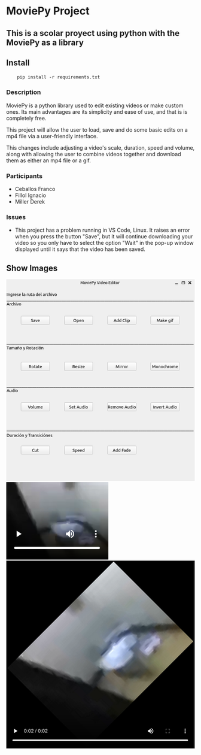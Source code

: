 # MoviePy Project
This is a scolar proyect using python with the MoviePy as a library 
---
## Install
```console
    pip install -r requirements.txt
```
### Description

MoviePy is a python library used to edit existing videos or make custom ones. Its main advantages are its simplicity and ease of use, and that is is completely free.

This project will allow the user to load, save and do some basic edits on a mp4 file via a user-friendly interface.  

This changes include adjusting a video's scale, duration, speed and volume, along with allowing the user to combine videos together and download them as either an mp4 file or a gif.

### Participants
- Ceballos Franco
- Fillol Ignacio
- Miller Derek

### Issues
- This project has a problem running in VS Code, Linux. It raises an error when you press the button "Save", but it will continue downloading your video so you only have to select the option "Wait" in the pop-up window displayed until it says that the video has been saved.


## Show Images
![Interfaz](/images/interfaz.png "Una muestra de la interfaz de nuestro programa")
![Inodoro1](/images/PostEdicion.png "Un video antes de ser editado")
![Inodoro2](/images/PreEdicion.png "Un video despues de ser editado")
